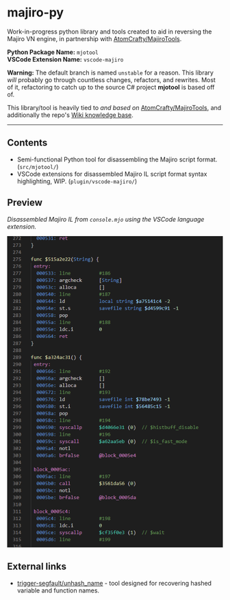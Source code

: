 # majiro-py

Work-in-progress python library and tools created to aid in reversing the Majiro VN engine, in partnership with [AtomCrafty/MajiroTools](https://github.com/AtomCrafty/MajiroTools).

**Python Package Name:** `mjotool`<br>
**VSCode Extension Name:** `vscode-majiro`

**Warning:** The default branch is named `unstable` for a reason. This library *will* probably go through countless changes, refactors, and rewrites. Most of it, refactoring to catch up to the source C# project **mjotool** is based off of.


This library/tool is heavily tied to *and based on* [AtomCrafty/MajiroTools](https://github.com/AtomCrafty/MajiroTools), and additionally the repo's [Wiki knowledge base](https://github.com/AtomCrafty/MajiroTools/wiki).

***

## Contents

* Semi-functional Python tool for disassembling the Majiro script format. (`src/mjotool/`)
* VSCode extensions for disassembled Majiro IL script format syntax highlighting, WIP. (`plugin/vscode-majiro/`)


## Preview

*Disassembled Majiro IL from `console.mjo` using the VSCode language extension.*
<p align="center"><img src="./plugin/vscode-majiro/preview.png"></p>


## External links

* [trigger-segfault/unhash_name](https://github.com/trigger-segfault/unhash_name) - tool designed for recovering hashed variable and function names.